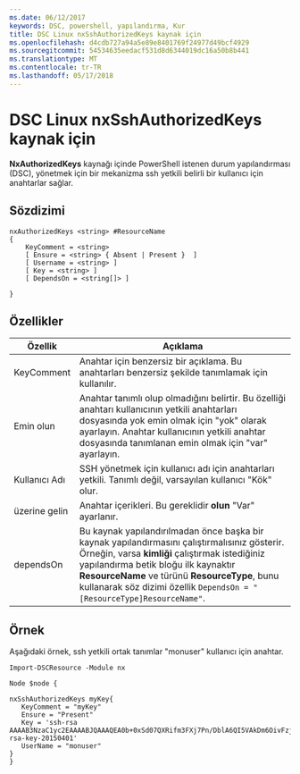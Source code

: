 ```yaml
---
ms.date: 06/12/2017
keywords: DSC, powershell, yapılandırma, Kur
title: DSC Linux nxSshAuthorizedKeys kaynak için
ms.openlocfilehash: d4cdb727a94a5e89e8401769f24977d49bcf4929
ms.sourcegitcommit: 54534635eedacf531d8d6344019dc16a50b8b441
ms.translationtype: MT
ms.contentlocale: tr-TR
ms.lasthandoff: 05/17/2018
---
```

# <a name="dsc-for-linux-nxsshauthorizedkeys-resource"></a>DSC Linux nxSshAuthorizedKeys kaynak için

**NxAuthorizedKeys** kaynağı içinde PowerShell istenen durum yapılandırması (DSC), yönetmek için bir mekanizma ssh yetkili belirli bir kullanıcı için anahtarlar sağlar.

## <a name="syntax"></a>Sözdizimi

```
nxAuthorizedKeys <string> #ResourceName
{
    KeyComment = <string>
    [ Ensure = <string> { Absent | Present }  ]
    [ Username = <string> ]
    [ Key = <string> ]
    [ DependsOn = <string[]> ]

}
```

## <a name="properties"></a>Özellikler

|  Özellik |  Açıklama |
|---|---|
| KeyComment| Anahtar için benzersiz bir açıklama. Bu anahtarları benzersiz şekilde tanımlamak için kullanılır.|
| Emin olun| Anahtar tanımlı olup olmadığını belirtir. Bu özelliği anahtarı kullanıcının yetkili anahtarları dosyasında yok emin olmak için "yok" olarak ayarlayın. Anahtar kullanıcının yetkili anahtar dosyasında tanımlanan emin olmak için "var" ayarlayın.|
| Kullanıcı Adı| SSH yönetmek için kullanıcı adı için anahtarları yetkili. Tanımlı değil, varsayılan kullanıcı "Kök" olur.|
| üzerine gelin| Anahtar içerikleri. Bu gereklidir **olun** "Var" ayarlanır.|
| dependsOn | Bu kaynak yapılandırılmadan önce başka bir kaynak yapılandırmasını çalıştırmalısınız gösterir. Örneğin, varsa **kimliği** çalıştırmak istediğiniz yapılandırma betik bloğu ilk kaynaktır **ResourceName** ve türünü **ResourceType**, bunu kullanarak söz dizimi özellik `DependsOn = "[ResourceType]ResourceName"`.|

## <a name="example"></a>Örnek

Aşağıdaki örnek, ssh yetkili ortak tanımlar "monuser" kullanıcı için anahtar.

```
Import-DSCResource -Module nx

Node $node {

nxSshAuthorizedKeys myKey{
   KeyComment = "myKey"
   Ensure = "Present"
   Key = 'ssh-rsa AAAAB3NzaC1yc2EAAAABJQAAAQEA0b+0xSd07QXRifm3FXj7Pn/DblA6QI5VAkDm6OivFzj3U6qGD1VJ6AAxWPCyMl/qhtpRtxZJDu/TxD8AyZNgc8aN2CljN1hOMbBRvH2q5QPf/nCnnJRaGsrxIqZjyZdYo9ZEEzjZUuMDM5HI1LA9B99k/K6PK2Bc1NLivpu7nbtVG2tLOQs+GefsnHuetsRMwo/+c3LtwYm9M0XfkGjYVCLO4CoFuSQpvX6AB3TedUy6NZ0iuxC0kRGg1rIQTwSRcw+McLhslF0drs33fw6tYdzlLBnnzimShMuiDWiT37WqCRovRGYrGCaEFGTG2e0CN8Co8nryXkyWc6NSDNpMzw== rsa-key-20150401'
   UserName = "monuser"
}
}
```